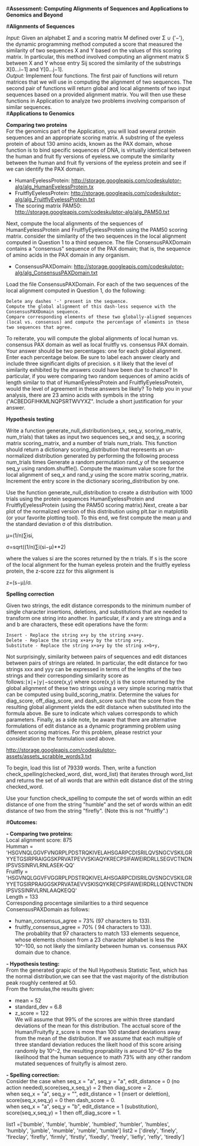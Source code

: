 #**Assessment: Computing Alignments of Sequences and Applications to Genomics and Beyond**

#**Alignments of Sequences**

*Input:* Given an alphabet Σ and a scoring matrix M defined over Σ ∪ {′−′}, the dynamic programming method computed a score that measured the similarity of two sequences X and Y based on the values of this scoring matrix. In particular, this method involved computing an alignment matrix S between X and Y whose entry Sij​ scored the similarity of the substrings X[0…i−1] and Y[0…j−1].  
*Output:* Implement four functions. The first pair of functions will return matrices that we will use in computing the alignment of two sequences. The second pair of functions will return global and local alignments of two input sequences based on a provided alignment matrix. You will then use these functions in Application to analyze two problems involving comparison of similar sequences.  
#**Applications to Genomics**

**Comparing two proteins**  
For the genomics part of the Application, you will load several protein sequences and an appropriate scoring matrix. A substring of the eyeless protein of about 130 amino acids, known as the PAX domain, whose function is to bind specific sequences of DNA, is virtually identical between the human and fruit fly versions of eyeless.we compute the similarity between the human and fruit fly versions of the eyeless protein and see if we can identify the PAX domain.

- HumanEyelessProtein: http://storage.googleapis.com/codeskulptor-alg/alg_HumanEyelessProtein.tx
- FruitflyEyelessProtein: http://storage.googleapis.com/codeskulptor-alg/alg_FruitflyEyelessProtein.txt
- The scoring matrix PAM50: http://storage.googleapis.com/codeskulptor-alg/alg_PAM50.txt

Next, compute the local alignments of the sequences of HumanEyelessProtein and FruitflyEyelessProtein using the PAM50 scoring matrix.
consider the similarity of the two sequences in the local alignment computed in Question 1 to a third sequence. The file ConsensusPAXDomain contains a "consensus" sequence of the PAX domain; that is, the sequence of amino acids in the PAX domain in any organism.

- ConsensusPAXDomain: http://storage.googleapis.com/codeskulptor-alg/alg_ConsensusPAXDomain.txt

Load the file ConsensusPAXDomain. For each of the two sequences of the local alignment computed in Question 1, do the following:

    Delete any dashes '-' present in the sequence.
    Compute the global alignment of this dash-less sequence with the ConsensusPAXDomain sequence.
    Compare corresponding elements of these two globally-aligned sequences (local vs. consensus) and compute the percentage of elements in these two sequences that agree.  
To reiterate, you will compute the global alignments of local human vs. consensus PAX domain as well as local fruitfly vs. consensus PAX domain. Your answer should be two percentages: one for each global alignment. Enter each percentage below. Be sure to label each answer clearly and include three significant digits of precision.
s it likely that the level of similarity exhibited by the answers could have been due to chance? In particular, if you were comparing two random sequences of amino acids of length similar to that of HumanEyelessProtein and FruitflyEyelessProtein, would the level of agreement in these answers be likely? To help you in your analysis, there are 23 amino acids with symbols in the string ("ACBEDGFIHKMLNQPSRTWVYXZ". Include a short justification for your answer.

**Hypothesis testing**

Write a function generate_null_distribution(seq_x, seq_y, scoring_matrix, num_trials) that takes as input two sequences seq_x  and seq_y, a scoring matrix scoring_matrix, and a number of trials num_trials. This function should return a dictionary scoring_distribution that represents an un-normalized distribution generated by performing the following process num_trials times
    Generate a random permutation rand_y of the sequence seq_y using random.shuffle().
    Compute the maximum value score for the local alignment of seq_x and rand_y using the score matrix scoring_matrix.
    Increment the entry score in the dictionary scoring_distribution by one.

Use the function generate_null_distribution to create a distribution with 1000 trials using the protein sequences HumanEyelessProtein and FruitflyEyelessProtein (using the PAM50 scoring matrix).Next, create a bar plot of the normalized version of this distribution using plt.bar in matplotlib (or your favorite plotting tool).
To this end, we first compute the mean μ and the standard deviation σ of this distribution.

μ=(1/n)∑isi,

σ=sqrt((1/n)∑i(si−μ)**2)

where the values si​ are the scores returned by the n trials. If s is the score of the local alignment for the human eyeless protein and the fruitfly eyeless protein, the z-score zzz for this alignment is

z=(s−μ)/σ.

**Spelling correction**  

Given two strings, the edit distance corresponds to the minimum number of single character insertions, deletions, and substitutions that are needed to transform one string into another. In particular, if x and y are strings and a and b are characters, these edit operations have the form:

    Insert - Replace the string x+y by the string x+a+y.
    Delete - Replace the string x+a+y by the string x+y.
    Substitute - Replace the string x+a+y by the string x+b+y,

Not surprisingly, similarity between pairs of sequences and edit distances between pairs of strings are related. In particular, the edit distance for two strings xxx and yyy can be expressed in terms of the lengths of the two strings and their corresponding similarity score as follows:∣x∣+∣y∣−score(x,y) where score(x,y) is the score returned by the global alignment of these two strings using a very simple scoring matrix that can be computed using build_scoring_matrix.
Determine the values for diag_score, off_diag_score, and dash_score such that the score from the resulting global alignment yields the edit distance when substituted into the formula above. Be sure to indicate which values corresponds to which parameters. Finally, as a side note, be aware that there are alternative formulations of edit distance as a dynamic programming problem using different scoring matrices. For this problem, please restrict your consideration to the formulation used above.

http://storage.googleapis.com/codeskulptor-assets/assets_scrabble_words3.txt

To begin, load this list of 79339 words. Then, write a function check_spelling(checked_word, dist, word_list) that iterates through word_list and returns the set of all words that are within edit distance dist of the string checked_word.

Use your function check_spelling to compute the set of words within an edit distance of one from the string "humble" and the set of words within an edit distance of two from the string "firefly". (Note this is not "fruitfly".)

#**Outcomes:**  

**- Comparing two proteins:**  
Local alignment score: 875  
Humman = 'HSGVNQLGGVFVNGRPLPDSTRQKIVELAHSGARPCDISRILQVSNGCVSKILGRYYETGSIRPRAIGGSKPRVATPEVVSKIAQYKRECPSIFAWEIRDRLLSEGVCTNDNIPSVSSINRVLRNLASEK-QQ'  
Fruitfly = 'HSGVNQLGGVFVGGRPLPDSTRQKIVELAHSGARPCDISRILQVSNGCVSKILGRYYETGSIRPRAIGGSKPRVATAEVVSKISQYKRECPSIFAWEIRDRLLQENVCTNDNIPSVSSINRVLRNLAAQKEQQ'  
Length = 133  
Corresponding procentage similarities to  a third sequence ConsensusPAXDomain as follows:
* human_consensus_agree = 73% (97 characters to 133).
* fruitfly_consensus_agree = 70% ( 94 characters to 133).  
The probablity that 97 characters to match 133 elements sequence, whose elements choisen from a 23 character alphabet is less the 10^-100, so not likely the similarity between human vs. consensus PAX domain due to chance. 

**- Hypothesis testing:**  
From the generated grapic of the Null Hypothesis Statistic Test, which has the normal distribution,we can see that the vast majority of the distribution peak roughly centered at 50.   
From the formulas,the results given:

* mean = 52 
* standard_dev = 6.8
* z_score = 122  
We will assume that 99% of the scrores are within three standard deviations of the mean for this distribution. The acctual score of the Human/Fruityfly z_score is more than 100 standard deviations away from the mean of the distribution. If we assume that each multiple of three standard deviation reduces the likelt hood of this score arising randomly by 10^-2, the resulting proprability is around 10^-67
So the likelihood that the human sequence to math 73%  with any other random mutated sequences of fruityfly is almost zero.
 
**- Spelling correction:**  
Consider the case when seq_x = "a", seq_y = "a", edit_distance = 0 (no action needed),score(seq_x,seq_y) = 2 then diag_score = 2.  
when seq_x = "a", seq_y = "", edit_distance = 1 (insert or delettion), score(seq_x,seq_y) = 0 then dash_score = 0.  
when seq_x = "a", seq_y = "b", edit_distance = 1 (substitution), score(seq_x,seq_y) = 1 then off_diag_score = 1.  

list1 =['bumble', 'fumble', 'humble', 'humbled', 'humbler', 'humbles', 'humbly', 'jumble', 'mumble', 'rumble', 'tumble']
list2 = ['direly', 'finely', 'fireclay', 'firefly', 'firmly', 'firstly', 'fixedly', 'freely', 'liefly', 'refly', 'tiredly']

